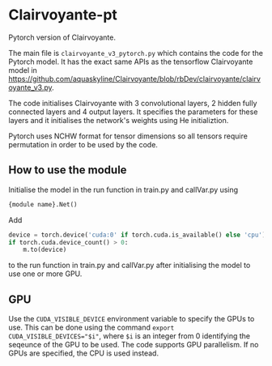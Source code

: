 # Clairvoyante-pt
Pytorch version of Clairvoyante. 

The main file is `clairvoyante_v3_pytorch.py` which contains the code for the Pytorch model. It has the exact same APIs as the tensorflow Clairvoyante model in https://github.com/aquaskyline/Clairvoyante/blob/rbDev/clairvoyante/clairvoyante_v3.py. 

The code initialises Clairvoyante with 3 convolutional layers, 2 hidden fully connected layers and 4 output layers. It 
specifies the parameters for these layers and it initialises the network's weights using He initializtion. 

Pytorch uses NCHW format for tensor dimensions so all tensors require permutation in order to be used by the code.

## How to use the module
Initialise the model in the run function in train.py and callVar.py using 
```python
{module name}.Net()
```

Add
```python
device = torch.device('cuda:0' if torch.cuda.is_available() else 'cpu')
if torch.cuda.device_count() > 0:
    m.to(device)
```
to the run function in train.py and callVar.py after initialising the model to use one or more GPU.

## GPU
Use the `CUDA_VISIBLE_DEVICE` environment variable to specify the GPUs to use. This can be done using the command `export 
CUDA_VISIBLE_DEVICES="$i"`, where `$i` is an integer from 0 identifying the seqeunce of the GPU to be used. The code supports 
GPU parallelism. If no GPUs are specified, the CPU is used instead.

